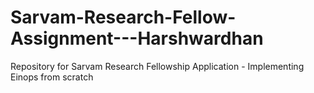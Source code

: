# Sarvam-Research-Fellow-Assignment---Harshwardhan
Repository for Sarvam Research Fellowship Application - Implementing Einops from scratch
